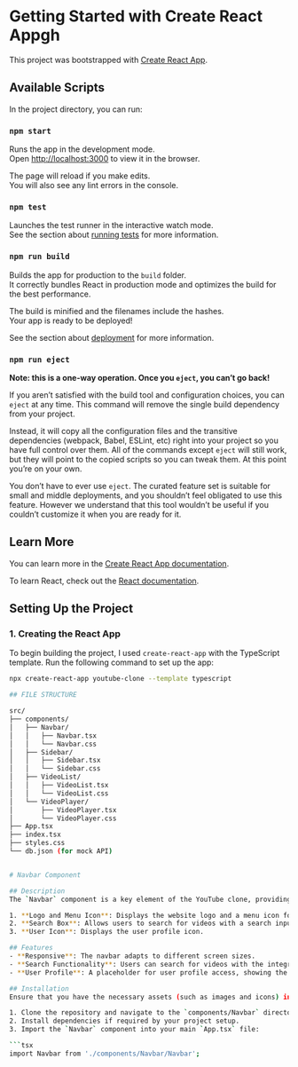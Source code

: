 # Getting Started with Create React Appgh

This project was bootstrapped with [Create React App](https://github.com/facebook/create-react-app).

## Available Scripts

In the project directory, you can run:

### `npm start`

Runs the app in the development mode.\
Open [http://localhost:3000](http://localhost:3000) to view it in the browser.

The page will reload if you make edits.\
You will also see any lint errors in the console.

### `npm test`

Launches the test runner in the interactive watch mode.\
See the section about [running tests](https://facebook.github.io/create-react-app/docs/running-tests) for more information.

### `npm run build`

Builds the app for production to the `build` folder.\
It correctly bundles React in production mode and optimizes the build for the best performance.

The build is minified and the filenames include the hashes.\
Your app is ready to be deployed!

See the section about [deployment](https://facebook.github.io/create-react-app/docs/deployment) for more information.

### `npm run eject`

**Note: this is a one-way operation. Once you `eject`, you can’t go back!**

If you aren’t satisfied with the build tool and configuration choices, you can `eject` at any time. This command will remove the single build dependency from your project.

Instead, it will copy all the configuration files and the transitive dependencies (webpack, Babel, ESLint, etc) right into your project so you have full control over them. All of the commands except `eject` will still work, but they will point to the copied scripts so you can tweak them. At this point you’re on your own.

You don’t have to ever use `eject`. The curated feature set is suitable for small and middle deployments, and you shouldn’t feel obligated to use this feature. However we understand that this tool wouldn’t be useful if you couldn’t customize it when you are ready for it.

## Learn More

You can learn more in the [Create React App documentation](https://facebook.github.io/create-react-app/docs/getting-started).

To learn React, check out the [React documentation](https://reactjs.org/).


## Setting Up the Project

### 1. **Creating the React App**
To begin building the project, I used `create-react-app` with the TypeScript template. Run the following command to set up the app:

```bash
npx create-react-app youtube-clone --template typescript

## FILE STRUCTURE

src/
├── components/
│   ├── Navbar/
│   │   ├── Navbar.tsx
│   │   └── Navbar.css
│   ├── Sidebar/
│   │   ├── Sidebar.tsx
│   │   └── Sidebar.css
│   ├── VideoList/
│   │   ├── VideoList.tsx
│   │   └── VideoList.css
│   └── VideoPlayer/
│       ├── VideoPlayer.tsx
│       └── VideoPlayer.css
├── App.tsx
├── index.tsx
├── styles.css
└── db.json (for mock API)


# Navbar Component

## Description
The `Navbar` component is a key element of the YouTube clone, providing navigation for the users. It includes elements for branding, search functionality, and user access. The component consists of three main sections:

1. **Logo and Menu Icon**: Displays the website logo and a menu icon for expanding or collapsing the sidebar.
2. **Search Box**: Allows users to search for videos with a search input field and search icon.
3. **User Icon**: Displays the user profile icon.

## Features
- **Responsive**: The navbar adapts to different screen sizes.
- **Search Functionality**: Users can search for videos with the integrated search box.
- **User Profile**: A placeholder for user profile access, showing the user icon.

## Installation
Ensure that you have the necessary assets (such as images and icons) in the `/images` directory for proper display of logos and icons.

1. Clone the repository and navigate to the `components/Navbar` directory.
2. Install dependencies if required by your project setup.
3. Import the `Navbar` component into your main `App.tsx` file:

```tsx
import Navbar from './components/Navbar/Navbar';

